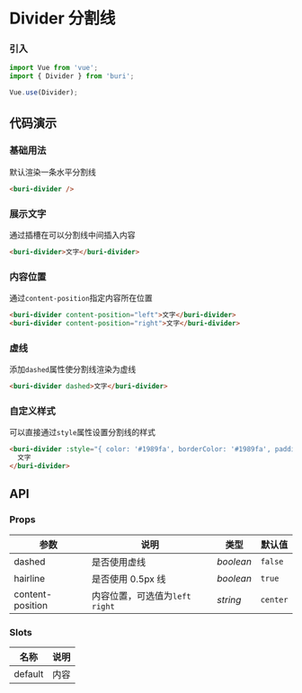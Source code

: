 # Divider 分割线

### 引入

``` javascript
import Vue from 'vue';
import { Divider } from 'buri';

Vue.use(Divider);
```

## 代码演示

### 基础用法

默认渲染一条水平分割线

```html
<buri-divider />
```

### 展示文字

通过插槽在可以分割线中间插入内容

```html
<buri-divider>文字</buri-divider>
```

### 内容位置

通过`content-position`指定内容所在位置

```html
<buri-divider content-position="left">文字</buri-divider>
<buri-divider content-position="right">文字</buri-divider>
```

### 虚线

添加`dashed`属性使分割线渲染为虚线

```html
<buri-divider dashed>文字</buri-divider>
```

### 自定义样式

可以直接通过`style`属性设置分割线的样式

```html
<buri-divider :style="{ color: '#1989fa', borderColor: '#1989fa', padding: '0 16px' }">
  文字
</buri-divider>
```

## API

### Props

| 参数 | 说明 | 类型 | 默认值 |
|------|------|------|------|
| dashed | 是否使用虚线 | *boolean* | `false` |
| hairline | 是否使用 0.5px 线 | *boolean* | `true` |
| content-position | 内容位置，可选值为`left` `right` | *string* | `center` |

### Slots

| 名称 | 说明 |
|------|------|
| default | 内容 |
